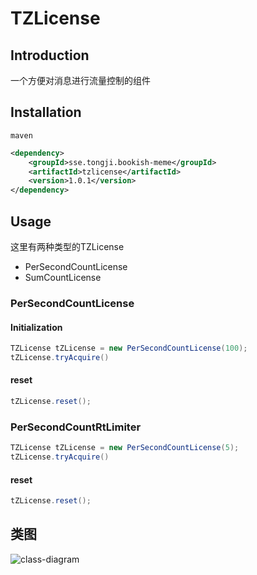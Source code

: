 # TZLicense

## Introduction 

一个方便对消息进行流量控制的组件

## Installation
`maven`

```xml
<dependency>
    <groupId>sse.tongji.bookish-meme</groupId>
    <artifactId>tzlicense</artifactId>
    <version>1.0.1</version>
</dependency>
```

## Usage

这里有两种类型的TZLicense
- PerSecondCountLicense
- SumCountLicense


### PerSecondCountLicense

#### Initialization
```java
TZLicense tZLicense = new PerSecondCountLicense(100);
tZLicense.tryAcquire()
```

#### reset
```java
tZLicense.reset();
```

### PerSecondCountRtLimiter

```java
TZLicense tZLicense = new PerSecondCountLicense(5);
tZLicense.tryAcquire()
```

#### reset
```java
tZLicense.reset();
```

## 类图

![class-diagram](https://raw.githubusercontent.com/tztztztztz/bookish-meme/master/rateLimter/doc/class-diagram.png)
